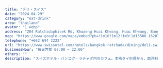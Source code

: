 ```yaml
---
title: "デリ・スイス"
date: "2024-04-29"
category: "eat-drink"
area: "thailand"
avator: "1.webp"
address: "204 Ratchadaphisek Rd, Khwaeng Huai Khwang, Huai Khwang, Bangkok 10320"
map: "https://www.google.com/maps/embed?pb=!1m18!1m12!1m3!1d15500.162078428648!2d100.55573989782786!3d13.776430053394261!2m3!1f0!2f0!3f0!3m2!1i1024!2i768!4f13.1!3m3!1m2!1s0x30e29e80709490f5%3A0x273d9c2954ac993d!2sDELI%20SWISS!5e0!3m2!1sja!2sjp!4v1715250511263!5m2!1sja!2sjp"
telephone: "+662 694 2222"
url: "https://www.swissotel.com/hotels/bangkok-ratchada/dining/deli-swiss/"
businessHour: "毎日営業 07:00 ~ 22:00"
others: ""
description: "スイスホテル・バンコク・ラチャダ内のカフェ。本格タイ料理から、西洋料理、エスニック料理など、ヴィーガン仕様のメニューが沢山あります！"
---
```

